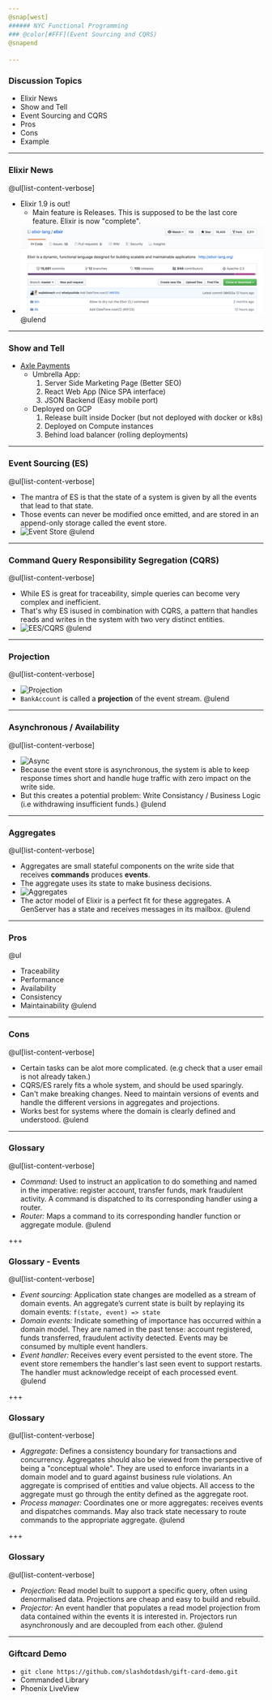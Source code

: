 ```yaml
---
@snap[west]
###### NYC Functional Programming
### @color[#FFF](Event Sourcing and CQRS)
@snapend

---
```

### Discussion Topics
- Elixir News
- Show and Tell
- Event Sourcing and CQRS
- Pros
- Cons
- Example

---
### Elixir News
@ul[list-content-verbose]
- Elixir 1.9 is out!
    - Main feature is Releases. This is supposed to be the last core feature. Elixir is now "complete".
- ![Releases](meetup-08/releases.png)
@ulend

---
### Show and Tell
- [Axle Payments](https://staging.axlepayments.com)
    - Umbrella App:
        1. Server Side Marketing Page (Better SEO)
        2. React Web App (Nice SPA interface)
        3. JSON Backend (Easy mobile port)
    - Deployed on GCP
        1. Release built inside Docker (but not deployed with docker or k8s)
        2. Deployed on Compute instances
        3. Behind load balancer (rolling deployments) 

---
### Event Sourcing (ES)
@ul[list-content-verbose]
- The mantra of ES is that the state of a system is given by all the events that lead to that state.
- Those events can never be modified once emitted, and are stored in an append-only storage called the event store.
- ![Event Store](https://cdn-images-1.medium.com/max/1600/1*s3LbOhxnYFC4cKPshlAWcA.jpeg)
@ulend

---
### Command Query Responsibility Segregation (CQRS)
@ul[list-content-verbose]
- While ES is great for traceability, simple queries can become very complex and inefficient.
- That's why ES isused in combination with CQRS, a pattern that handles reads and writes in the system with two very distinct entities.
- ![EES/CQRS](https://cdn-images-1.medium.com/max/2600/1*2IUbZocoe_zT-mSec-crmg.jpeg)
@ulend

---
### Projection
@ul[list-content-verbose]
- ![Projection](https://cdn-images-1.medium.com/max/1600/1*1oUxSMaXHVuETYiWAG4rcQ.jpeg)
- `BankAccount` is called a **projection** of the event stream.
@ulend

---
### Asynchronous / Availability
@ul[list-content-verbose]
- ![Async](https://cdn-images-1.medium.com/max/2400/1*NCP3YktA4Oo86tHncrOXPw.jpeg)
- Because the event store is asynchronous, the system is able to keep response times short and handle huge traffic with zero impact on the write side.
- But this creates a potential problem: Write Consistancy / Business Logic (i.e withdrawing insufficient funds.)
@ulend

---
### Aggregates
@ul[list-content-verbose]
- Aggregates are small stateful components on the write side that receives **commands** produces **events**. 
- The aggregate uses its state to make business decisions.
- ![Aggregates](https://cdn-images-1.medium.com/max/2600/1*vBvbCa9qT_Ttl2ToQkvD1w.jpeg)
- The actor model of Elixir is a perfect fit for these aggregates. A GenServer has a state and receives messages in its mailbox.
@ulend

---
### Pros 
@ul
- Traceability
- Performance
- Availability
- Consistency
- Maintainability
@ulend

---
### Cons
@ul[list-content-verbose]
- Certain tasks can be alot more complicated. (e.g check that a user email is not already taken.)
- CQRS/ES rarely fits a whole system, and should be used sparingly. 
- Can't make breaking changes. Need to maintain versions of events and handle the different versions in aggregates and projections.
- Works best for systems where the domain is clearly defined and understood. 
@ulend

---
### Glossary
@ul[list-content-verbose]
- *Command:* Used to instruct an application to do something and named in the imperative: register account, transfer funds, mark fraudulent activity. A command is dispatched to its corresponding handler using a router.
- *Router:* Maps a command to its corresponding handler function or aggregate module.
@ulend

+++
### Glossary - Events
@ul[list-content-verbose]
- *Event sourcing:* Application state changes are modelled as a stream of domain events. An aggregate’s current state is built by replaying its domain events: `f(state, event) => state`
- *Domain events:* Indicate something of importance has occurred within a domain model. They are named in the past tense: account registered, funds transferred, fraudulent activity detected. Events may be consumed by multiple event handlers.
- *Event handler:* Receives every event persisted to the event store. The event store remembers the handler's last seen event to support restarts. The handler must acknowledge receipt of each processed event.
@ulend


+++
### Glossary
@ul[list-content-verbose]
- *Aggregate:*  Defines a consistency boundary for transactions and concurrency. Aggregates should also be viewed from the perspective of being a "conceptual whole". They are used to enforce invariants in a domain model and to guard against business rule violations. An aggregate is comprised of entities and value objects. All access to the aggregate must go through the entity defined as the aggregate root.
- *Process manager:* Coordinates one or more aggregates: receives events and dispatches commands. May also track state necessary to route commands to the appropriate aggregate.
@ulend

+++
### Glossary
@ul[list-content-verbose]
- *Projection:* Read model built to support a specific query, often using denormalised data. Projections are cheap and easy to build and rebuild.
- *Projector:*  An event handler that populates a read model projection from data contained within the events it is interested in. Projectors run asynchronously and are decoupled from each other.
@ulend

---
### Giftcard Demo
- `git clone https://github.com/slashdotdash/gift-card-demo.git`
- Commanded Library
- Phoenix LiveView